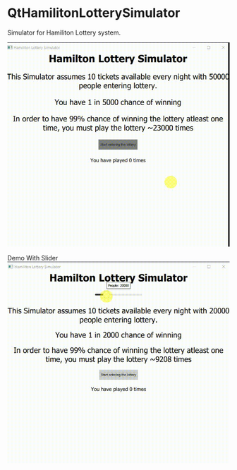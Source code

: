 # QtHamilitonLotterySimulator

Simulator for Hamiliton Lottery system.

![Demo](Hamilton_Lottery.gif)  

Demo With Slider  
![Demo With Slider](Hamilton_Lottery_With_Slider.gif)